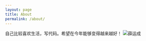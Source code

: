 ```yaml
---
layout: page
title: About
permalink: /about/
---
```


自己比较喜欢生活，写代码。希望在今年能够变得越来越好！
![薛运成]({{site.url}}/images/xyc.jpg)